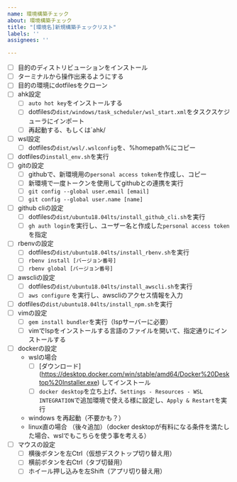 ```yaml
---
name: 環境構築チェック
about: 環境構築チェック
title: "[環境名]新規構築チェックリスト"
labels: ''
assignees: ''

---
```


- [ ] 目的のディストリビューションをインストール
- [ ] ターミナルから操作出来るようにする
- [ ] 目的の環境にdotfilesをクローン
- [ ] ahk設定
  - [ ] `auto hot key`をインストールする
  - [ ] dotfilesの`dist/windows/task_scheduler/wsl_start.xml`をタスクスケジューラにインポート
  - [ ] 再起動する、もしくは`ahk/
- [ ] wsl設定
  - [ ] dotfilesの`dist/wsl/.wslconfig`を、%homepath%にコピー
- [ ] dotfilesの`install_env.sh`を実行
- [ ] gitの設定
  - [ ] githubで、新環境用の`personal access token`を作成し、コピー
  - [ ] 新環境で一度トークンを使用してgithubとの連携を実行
  - [ ] `git config --global user.email [email]`
  - [ ] `git config --global user.name [name]`
- [ ] github cliの設定
  - [ ] dotfilesの`dist/ubuntu18.04lts/install_github_cli.sh`を実行
  - [ ] `gh auth login`を実行し、ユーザー名と作成した`personal access token`を指定
- [ ] rbenvの設定
  - [ ] dotfilesの`dist/ubuntu18.04lts/install_rbenv.sh`を実行
  - [ ] `rbenv install [バージョン番号]`
  - [ ] `rbenv global [バージョン番号]`
- [ ] awscliの設定
  - [ ] dotfilesの`dist/ubuntu18.04lts/install_awscli.sh`を実行
  - [ ] `aws configure` を実行し、awscliのアクセス情報を入力
- [ ] dotfilesの`dist/ubuntu18.04lts/install_npm.sh`を実行
- [ ] vimの設定
  - [ ] `gem install bundler`を実行（lspサーバーに必要）
  - [ ] vimでlspをインストールする言語のファイルを開いて、指定通りにインストールする
- [ ] dockerの設定
  - wslの場合
    - [ ] [ダウンロード] (https://desktop.docker.com/win/stable/amd64/Docker%20Desktop%20Installer.exe) してインストール
    - [ ] `docker desktop`を立ち上げ、`Settings - Resources - WSL INTEGRATION`で追加環境で使える様に設定し、`Apply & Restart`を実行
  - windows を再起動（不要かも？）
  - linux直の場合 （後々追加）（docker desktopが有料になる条件を満たした場合、wslでもこちらを使う事を考える）
- [ ] マウスの設定
  - [ ] 横後ボタンを左Ctrl（仮想デスクトップ切り替え用）
  - [ ] 横前ボタンを右Ctrl（タブ切替用）
  - [ ] ホイール押し込みを左Shift（アプリ切り替え用）
